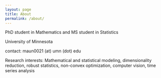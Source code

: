 ```yaml
---
layout: page
title: About
permalink: /about/
---
```


PhD student in Mathematics and MS student in Statistics

University of Minnesota

contact: maun0021 (at) umn (dot) edu

Research interests: Mathematical and statistical modeling, dimensionality reduction, robust statistics, non-convex optimization, computer vision, time series analysis
